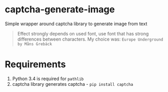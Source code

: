 # captcha-generate-image
Simple wrapper around captcha library to generate image from text

> Effect strongly depends on used font, use font that has strong differences between characters. My choice was: `Europe Underground by Måns Grebäck`

# Requirements

1. Python 3.4 is required for `pathlib`
2. captcha library generates captcha - `pip install captcha`
